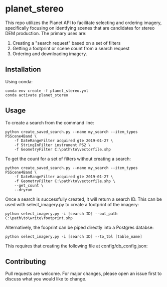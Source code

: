 # planet_stereo

This repo utilizes the Planet API to facilitate selecting and ordering imagery, specifically focusing on
identfying scenes that are candidates for stereo DEM production. The primary uses are:
1. Creating a "search request" based on a set of filters
2. Getting a footprint or scene count from a search request
3. Ordering and downloading imagery.

## Installation

Using conda:
```
conda env create -f planet_stereo.yml
conda activate planet_stereo
```

## Usage
To create a search from the command line:  
```
python create_saved_search.py --name my_search --item_types PSScene4Band \
    -f DateRangeFilter acquired gte 2019-01-27 \
    -f StringInFilter instrument PS2 \
    -f GeometryFilter C:\path\to\vectorfile.shp
```
To get the count for a set of filters without creating a search:
```
python create_saved_search.py --name my_search --item_types PSScene4Band \
    -f DateRangeFilter acquired gte 2019-01-27 \ 
    -f GeometryFilter C:\path\to\vectorfile.shp \
    --get_count \
    --dryrun
```
Once a search is successfully created, it will return a search ID. This can be used with 
select_imagery.py to create a footprint of the imagery:
```
python select_imagery.py -i [search ID] --out_path C:\path\to\write\footprint.shp
```
Alternatively, the fooprint can be piped directly into a Postgres databse:
```
python select_imagery.py -i [search ID] --to_tbl [table_name]
```
This requires that creating the following file at config/db_config.json:
 

## Contributing
Pull requests are welcome. For major changes, please open an issue first to discuss what you would like to change.

